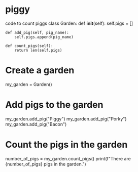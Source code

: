 # piggy
code to count piggs 
class Garden:
    def __init__(self):
        self.pigs = []

    def add_pig(self, pig_name):
        self.pigs.append(pig_name)

    def count_pigs(self):
        return len(self.pigs)

# Create a garden
my_garden = Garden()

# Add pigs to the garden
my_garden.add_pig("Piggy")
my_garden.add_pig("Porky")
my_garden.add_pig("Bacon")

# Count the pigs in the garden
number_of_pigs = my_garden.count_pigs()
print(f"There are {number_of_pigs} pigs in the garden.")
